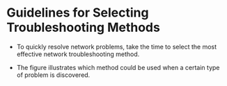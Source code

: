 # Guidelines for Selecting Troubleshooting Methods

- To quickly resolve network problems, take the time to select the most effective network troubleshooting method.

- The figure illustrates which method could be used when a certain type of problem is discovered.
